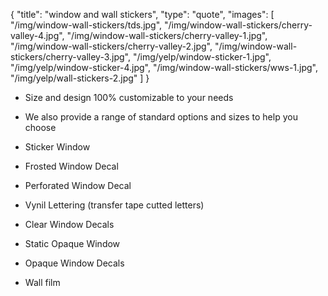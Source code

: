 {
  "title": "window and wall stickers",
  "type": "quote",
  "images": [
    "/img/window-wall-stickers/tds.jpg",
    "/img/window-wall-stickers/cherry-valley-4.jpg",
    "/img/window-wall-stickers/cherry-valley-1.jpg",
    "/img/window-wall-stickers/cherry-valley-2.jpg",
    "/img/window-wall-stickers/cherry-valley-3.jpg",
    "/img/yelp/window-sticker-1.jpg",
    "/img/yelp/window-sticker-4.jpg",
    "/img/window-wall-stickers/wws-1.jpg",
    "/img/yelp/wall-stickers-2.jpg"
  ]
}

* Size and design 100% customizable to your needs
* We also provide a range of standard options and sizes to help you choose


* Sticker Window
* Frosted Window Decal
* Perforated Window Decal
* Vynil Lettering (transfer tape cutted letters)
* Clear Window Decals
* Static Opaque Window
* Opaque Window Decals
* Wall film
